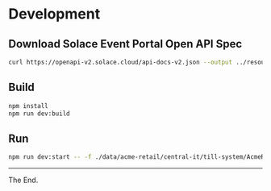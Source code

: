 # Development

## Download Solace Event Portal Open API Spec

```bash
curl https://openapi-v2.solace.cloud/api-docs-v2.json --output ../resources/sep-openapi-spec.json
```


## Build

```bash
npm install
npm run dev:build
```

## Run
```bash
npm run dev:start -- -f ./data/acme-retail/central-it/till-system/AcmeRetail-Central-IT-Provider-TillSystem-v1.spec.yml | npx pino-pretty
```

---
The End.
